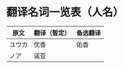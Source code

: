 # 翻译名词一览表（人名）

| 原文   | 翻译（暂定） | 备选翻译 |
| ------ | ------------ | -------- |
| ユウカ | 优香         | 佑香     |
| ノア   | 诺亚         |          |